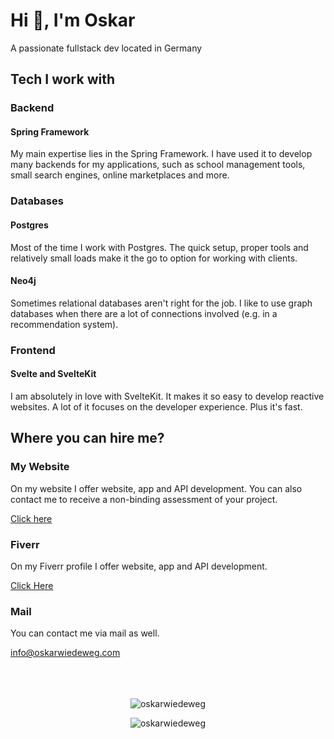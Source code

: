 # Hi 👋, I'm Oskar
A passionate fullstack dev located in Germany

## Tech I work with

### Backend

#### Spring Framework
<p>
    My main expertise lies in the Spring Framework. I have used it to develop many backends for my applications, such as school management tools, small search engines, online marketplaces and more.
</p>

### Databases

#### Postgres 
<p>
    Most of the time I work with Postgres. The quick setup, proper tools and relatively small loads make it the go to option for working with clients.
</p>

#### Neo4j
<p>
    Sometimes relational databases aren't right for the job. I like to use graph databases when there are a lot of connections involved (e.g. in a recommendation system).
</p>

### Frontend

#### Svelte and SvelteKit
<p>
   I am absolutely in love with SvelteKit. It makes it so easy to develop reactive websites. A lot of it focuses on the developer experience. Plus it's fast. 
</p>

## Where you can hire me?

### My Website
<p>On my website I offer website, app and API development. You can also contact me to receive a non-binding assessment of your project.</p>
<a href="https://oskarwiedeweg.com">Click here</a>

### Fiverr
<p>On my Fiverr profile I offer website, app and API development.</p>
<a href="https://fiverr.com/oskarwi">Click Here</a>

### Mail
<p>You can contact me via mail as well.</p>
<a href="mailto:info@oskarwiedeweg.com">info@oskarwiedeweg.com</a>

<br/>
<br/>
<br/>
<br/>

<p align="center"><img src="https://github-readme-stats.vercel.app/api?username=oskarwiedeweg&show_icons=true&locale=en&count_private=true" alt="oskarwiedeweg" /></p>

<p align="center"><img src="https://github-readme-streak-stats.herokuapp.com/?user=oskarwiedeweg&count_private=true" alt="oskarwiedeweg" /></p>

